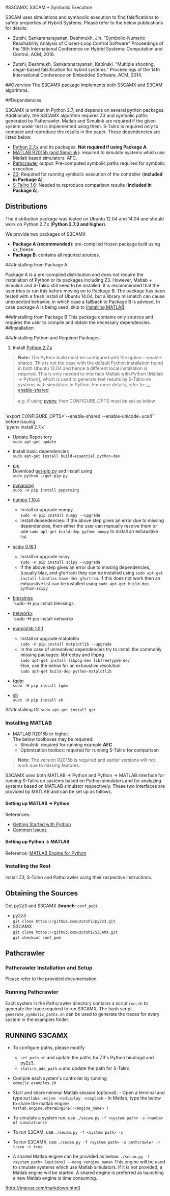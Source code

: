 #S3CAMX: S3CAM + Symbolic Execution

S3CAM uses simulations and symboolic execution to find falsifications to safety properties of Hybrid Systems. Please refer to the below publications for details:

- Zutshi, Sankaranarayanan, Deshmukh, Jin.
        "Symbolic-Numeric Reachability Analysis of Closed-Loop Control Software"
        Proceedings of the 19th International Conference on Hybrid Systems: Computation and Control. ACM, 2016.


- Zutshi, Deshmukh, Sankaranarayanan, Kapinski.
        "Multiple shooting, cegar-based falsification for hybrid systems."
        Proceedings of the 14th International Conference on Embedded Software. ACM, 2014.

##Overview
The S3CAMX package implements both S3CAMX and S3CAM algorithms.

##Dependencies

S3CAMX is written in Python 2.7, and depends on several python packages. Additionally, the S3CAMX algorithm requires Z3 and symbolic paths generated by Pathcrawler. Matlab and Simulink are required if the given system under test is implemented using them. S-Taliro is required only to compare and reproduce the results in the paper. These dependencies are listed below.

- [Python 2.7.x](https://www.python.org/downloads/) and its packages. **Not required if using Package A**.
- [MATLAB R2015b (and Simulink)](http://www.mathworks.com/downloads/):
required to simulate systems which use Matlab based simulators: AFC.
- [Pathcrawler](http://pathcrawler-online.com/doWelcome#about) output:
 Pre-computed symbolic paths required for symbolic execution.
- [Z3](https://z3.codeplex.com/):
Required for running symbolic execution of the controller (**included in Package A**).
- [S-Taliro 1.6](https://sites.google.com/a/asu.edu/s-taliro/s-taliro):
Needed to reproduce comparison results (**included in Package A**).

## Distributions

The distribution package was tested on Ubuntu 12.04 and 14.04 and should work on Python 2.7.x (**Python 2.7.3 and higher**).

We provide two packages of S3CAMX

- **Package A (recommended)**: pre-compiled frozen package built using cx_freeze.
- **Package B**: contains all required sources.

###Installing from Package A

Package A is a pre-compiled distribution and does not require the installation of Python or its packages including Z3. However, Matlab + Simulink and S-Taliro still need to be installed. It is recommended that the user tries to run this before moving on to Package B. The package has been tested with a fresh install of Ubuntu 14.04, but a library mismatch can cause unexpected behavior, in which case a fallback to Package B is advised. In case package A is being used, skip to [Installing MATLAB](#installing-matlab).

###Installing from Package B
This package contains only sources and requires the user to compile and obtain the necessary dependencies.
##Installation

###Installing Python and Required Packages
1. Install [Python 2.7.x](https://www.python.org/downloads/)<br>
> **Note:** The Python build must be configured with the option --enable-shared.
This is not the case with the default Python installation found in both Ubuntu 12.04 and hence a different local installation is required. This is only needed to interface Matlab with Python [Matlab -> Python], which is used to generate test results by S-Taliro on systems with simulators in Python.
For more details, refer to: [--enable-shared](https://www.mathworks.com/help/matlab/matlab_external/undefined-variable-py-or-function-py-command.html#buialof-65)<br><br>
e.g. if using [pyenv](https://github.com/yyuu/pyenv), then CONFIGURE\_OPTS must be set as below
<br>
`export CONFIGURE_OPTS='--enable-shared --enable-unicode=ucs4'` <br>
before issuing <br>
`pyenv install 2.7.x`

- Update Repository<br>
`sudo apt-get update`

- Install basic dependencies<br>
`sudo apt-get install build-essential python-dev`

- [pip](https://pip.pypa.io/en/stable/installing/)<br>
Download [get-pip.py](https://bootstrap.pypa.io/get-pip.py) and install using <br>
`sudo python ./get-pip.py`

- [pyparsing](https://pypi.python.org/pypi/pyparsing)<br>
`sudo -H pip install pyparsing`

- [numpy 1.10.4](http://www.numpy.org/)<br>
    - Install or upgrade numpy. <br>
     `sudo -H pip install numpy --upgrade`
    - Install dependencies: If the above step gives an error due to missing dependencies, then either the user can manually resolve them or use `sudo apt-get build-dep python-numpy` to install an exhaustive list.

- [scipy 0.16.1](http://www.scipy.org/)<br>
    - Install or upgrade scipy. <br>
     `sudo -H pip install scipy --upgrade`
    - If the above step gives an error due to missing dependencies, (usually blas, and gfortran) they can be installed using `sudo apt-get install libatlas-base-dev gfortran`. If this does not work then an exhaustive list can be installed using `sudo apt-get build-dep python-scipy`

- [blessings](https://pypi.python.org/pypi/blessings/)<br>
`sudo -H pip install blessings

- [networkx](https://networkx.github.io/)<br>
`sudo -H pip install networkx

- [matplotlib 1.5.1](http://matplotlib.org/)<br>
    - Install or upgrade matplotlib <br>
`sudo -H pip install matplotlib --upgrade`
    - In the case of unresolved dependencies try to install the commonly missing packages: libfreetpy and libpng <br>
`sudo apt-get install libpng-dev libfreetype6-dev` <br>
Else, use the below for an exhaustive resolution <br>
`sudo apt-get build-dep python-matplotlib`

- [tqdm](https://pypi.python.org/pypi/tqdm)<br>
`sudo -H pip install tqdm`

- [sh](https://pypi.python.org/pypi/sh)<br>
`sudo -H pip install sh`

###Installing Git
`sudo apt-get install git`

### Installing MATLAB

- MATLAB R2015b or higher. <br>
The below toolboxes may be required:
    - Simulink: required for running example **AFC**
    - Optimization toolbox: required for running S-Taliro for comparison

> **Note:**
>  The version R2015b is required and earlier versions will not work due to missing features.

S3CAMX uses both MATLAB -> Python and Python -> MATLAB interface for running S-Taliro on systems based on Python simulators and for analyzing systems based on MATLAB simulator respectively. These two interfaces are provided by MATLAB and can be set up as follows.

#### Setting up MATLAB -> Python

References:

- [Getting Started with Python](http://www.mathworks.com/help/matlab/getting-started_buik_wp-3.html)
- [Common Issues](http://www.mathworks.com/help/matlab/matlab_external/undefined-variable-py-or-function-py-command.html)

#### Setting up Python -> MATLAB

Reference: [MATLAB Engine for Python](https://www.mathworks.com/help/matlab/matlab_external/install-the-matlab-engine-for-python.html)

### Installing the Rest

Install Z3, S-Taliro and Pathcrawler using their respective instructions.

## Obtaining the Sources

Get py2z3 and S3CAMX (**branch:** `conf_pub`).

- py2z3<br>
`git clone https://github.com/zutshi/py2z3.git`
- S3CAMX<br>
`git clone https://github.com/zutshi/S3CAMX.git` <br>
`git checkout conf_pub`

## Pathcrawler

### Pathcrawler Installation and Setup
Please refer to the provided documentation.

### Running Pathcrawler
Each system in the Pathcrawler directory contains a script `run.sh` to generate the trace required to run S3CAMX.
The bash script `generate_symbolic_paths.sh` can be used to generate the traces for every system in the examples folder.

## RUNNING S3CAMX

- To configure paths, please modify
    - `set_path.sh` and update the paths for Z3's Python bindingd and py2z3.
    - `staliro_add_path.m` and update the path for S-Taliro.

- Compile each system's controller by running <br>
`compile_examples.sh`

- Start and share minimal Matlab session (optional):
        - Open a terminal and type
        `matlab& -nojvm -nodisplay -nosplash`
        - In Matlab, type the below to share the matlab engine
        `matlab.engine.shareEngine('<engine_name>')`


- To simulate a system run, use
`./secam.py -f <system path> -s <number of simulations>`

- To run S3CAM, use
`./secam.py -f <system path> -c`

- To run S3CAMX, use
`./secam.py -f <system path> -x pathcrawler -r trace -t tree`

- A shared Matlab engine can be provided as below.
`./secam.py -f <system path> [options] --meng <engine_name>`
This engine will be used to simulate systems which use Matlab simulators. If it is not provided, a Matlab engine will be started. A shared engine is preferred as launching a new Matlab engine is time consuming.

[http://tmpvar.com/markdown.html]

